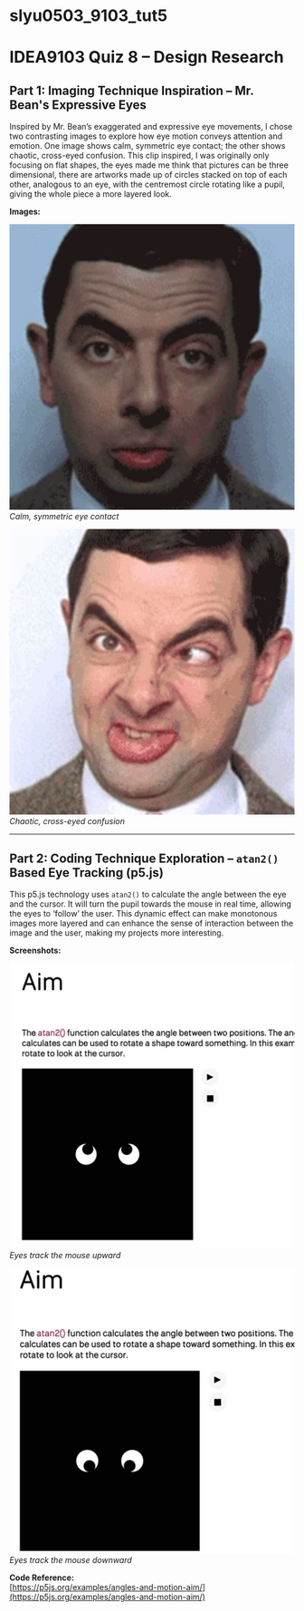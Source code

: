 # slyu0503_9103_tut5

# IDEA9103 Quiz 8 – Design Research

## Part 1: Imaging Technique Inspiration – Mr. Bean's Expressive Eyes

Inspired by Mr. Bean’s exaggerated and expressive eye movements, I chose two contrasting images to explore how eye motion conveys attention and emotion. One image shows calm, symmetric eye contact; the other shows chaotic, cross-eyed confusion. This clip inspired, I was originally only focusing on flat shapes, the eyes made me think that pictures can be three dimensional, there are artworks made up of circles stacked on top of each other, analogous to an eye, with the centremost circle rotating like a pupil, giving the whole piece a more layered look.

**Images:**

![Normal Eye Expression – Mr. Bean](assets/normal.jpg)  
*Calm, symmetric eye contact*

![Abnormal Eye Expression – Mr. Bean](assets/abnormal.jpg)  
*Chaotic, cross-eyed confusion*

---

## Part 2: Coding Technique Exploration – `atan2()` Based Eye Tracking (p5.js)

This p5.js technology uses `atan2()` to calculate the angle between the eye and the cursor. It will turn the pupil towards the mouse in real time, allowing the eyes to ‘follow’ the user. This dynamic effect can make monotonous images more layered and can enhance the sense of interaction between the image and the user, making my projects more interesting.

**Screenshots:**

![Eyes Tracking Up](assets/up.jpg)  
*Eyes track the mouse upward*

![Eyes Tracking Down](assets/down.jpg)  
*Eyes track the mouse downward*

 **Code Reference:**  
[https://p5js.org/examples/angles-and-motion-aim/](https://p5js.org/examples/angles-and-motion-aim/)
